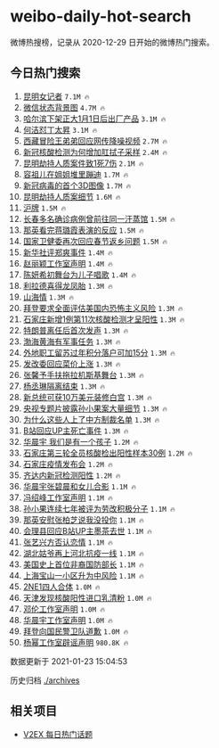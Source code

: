 # weibo-daily-hot-search

微博热搜榜，记录从 2020-12-29 日开始的微博热门搜索。

## 今日热门搜索

<!-- BEGIN -->

1. [昆明女记者](https://s.weibo.com/weibo?q=%23%E6%98%86%E6%98%8E%E5%A5%B3%E8%AE%B0%E8%80%85%23&Refer=top) `7.1M 🔥`
1. [微信状态背景图](https://s.weibo.com/weibo?q=%E5%BE%AE%E4%BF%A1%E7%8A%B6%E6%80%81%E8%83%8C%E6%99%AF%E5%9B%BE&Refer=top) `4.7M 🔥`
1. [哈尔滨下架正大1月1日后出厂产品](https://s.weibo.com/weibo?q=%23%E5%93%88%E5%B0%94%E6%BB%A8%E4%B8%8B%E6%9E%B6%E6%AD%A3%E5%A4%A71%E6%9C%881%E6%97%A5%E5%90%8E%E5%87%BA%E5%8E%82%E4%BA%A7%E5%93%81%23&Refer=top) `3.1M 🔥`
1. [何洁怼丁太昇](https://s.weibo.com/weibo?q=%E4%BD%95%E6%B4%81%E6%80%BC%E4%B8%81%E5%A4%AA%E6%98%87&Refer=top) `3.1M 🔥`
1. [西藏冒险王弟弟回应网传降噪视频](https://s.weibo.com/weibo?q=%23%E8%A5%BF%E8%97%8F%E5%86%92%E9%99%A9%E7%8E%8B%E5%BC%9F%E5%BC%9F%E5%9B%9E%E5%BA%94%E7%BD%91%E4%BC%A0%E9%99%8D%E5%99%AA%E8%A7%86%E9%A2%91%23&Refer=top) `2.7M 🔥`
1. [新冠核酸检测为何增加肛拭子采样](https://s.weibo.com/weibo?q=%23%E6%96%B0%E5%86%A0%E6%A0%B8%E9%85%B8%E6%A3%80%E6%B5%8B%E4%B8%BA%E4%BD%95%E5%A2%9E%E5%8A%A0%E8%82%9B%E6%8B%AD%E5%AD%90%E9%87%87%E6%A0%B7%23&Refer=top) `2.4M 🔥`
1. [昆明劫持人质案件致1死7伤](https://s.weibo.com/weibo?q=%23%E6%98%86%E6%98%8E%E5%8A%AB%E6%8C%81%E4%BA%BA%E8%B4%A8%E6%A1%88%E4%BB%B6%E8%87%B41%E6%AD%BB7%E4%BC%A4%23&Refer=top) `2.1M 🔥`
1. [容祖儿在姐姐堆里蹦迪](https://s.weibo.com/weibo?q=%E5%AE%B9%E7%A5%96%E5%84%BF%E5%9C%A8%E5%A7%90%E5%A7%90%E5%A0%86%E9%87%8C%E8%B9%A6%E8%BF%AA&Refer=top) `1.7M 🔥`
1. [新冠病毒的首个3D图像](https://s.weibo.com/weibo?q=%E6%96%B0%E5%86%A0%E7%97%85%E6%AF%92%E7%9A%84%E9%A6%96%E4%B8%AA3D%E5%9B%BE%E5%83%8F&Refer=top) `1.7M 🔥`
1. [昆明劫持人质案细节](https://s.weibo.com/weibo?q=%E6%98%86%E6%98%8E%E5%8A%AB%E6%8C%81%E4%BA%BA%E8%B4%A8%E6%A1%88%E7%BB%86%E8%8A%82&Refer=top) `1.6M 🔥`
1. [沪牌](https://s.weibo.com/weibo?q=%E6%B2%AA%E7%89%8C&Refer=top) `1.5M 🔥`
1. [长春多名确诊病例曾前往同一汗蒸馆](https://s.weibo.com/weibo?q=%23%E9%95%BF%E6%98%A5%E5%A4%9A%E5%90%8D%E7%A1%AE%E8%AF%8A%E7%97%85%E4%BE%8B%E6%9B%BE%E5%89%8D%E5%BE%80%E5%90%8C%E4%B8%80%E6%B1%97%E8%92%B8%E9%A6%86%23&Refer=top) `1.5M 🔥`
1. [那英看完蒋璐霞表演的反应](https://s.weibo.com/weibo?q=%23%E9%82%A3%E8%8B%B1%E7%9C%8B%E5%AE%8C%E8%92%8B%E7%92%90%E9%9C%9E%E8%A1%A8%E6%BC%94%E7%9A%84%E5%8F%8D%E5%BA%94%23&Refer=top) `1.5M 🔥`
1. [国家卫健委再次回应春节返乡问题](https://s.weibo.com/weibo?q=%23%E5%9B%BD%E5%AE%B6%E5%8D%AB%E5%81%A5%E5%A7%94%E5%86%8D%E6%AC%A1%E5%9B%9E%E5%BA%94%E6%98%A5%E8%8A%82%E8%BF%94%E4%B9%A1%E9%97%AE%E9%A2%98%23&Refer=top) `1.5M 🔥`
1. [新华社评郑爽事件](https://s.weibo.com/weibo?q=%23%E6%96%B0%E5%8D%8E%E7%A4%BE%E8%AF%84%E9%83%91%E7%88%BD%E4%BA%8B%E4%BB%B6%23&Refer=top) `1.4M 🔥`
1. [赵丽颖工作室声明](https://s.weibo.com/weibo?q=%23%E8%B5%B5%E4%B8%BD%E9%A2%96%E5%B7%A5%E4%BD%9C%E5%AE%A4%E5%A3%B0%E6%98%8E%23&Refer=top) `1.4M 🔥`
1. [陈妍希初舞台为儿子唱歌](https://s.weibo.com/weibo?q=%23%E9%99%88%E5%A6%8D%E5%B8%8C%E5%88%9D%E8%88%9E%E5%8F%B0%E4%B8%BA%E5%84%BF%E5%AD%90%E5%94%B1%E6%AD%8C%23&Refer=top) `1.4M 🔥`
1. [利拉德喜得龙凤胎](https://s.weibo.com/weibo?q=%E5%88%A9%E6%8B%89%E5%BE%B7%E5%96%9C%E5%BE%97%E9%BE%99%E5%87%A4%E8%83%8E&Refer=top) `1.3M 🔥`
1. [山海情](https://s.weibo.com/weibo?q=%E5%B1%B1%E6%B5%B7%E6%83%85&Refer=top) `1.3M 🔥`
1. [拜登要求全面评估美国内恐怖主义风险](https://s.weibo.com/weibo?q=%23%E6%8B%9C%E7%99%BB%E8%A6%81%E6%B1%82%E5%85%A8%E9%9D%A2%E8%AF%84%E4%BC%B0%E7%BE%8E%E5%9B%BD%E5%86%85%E6%81%90%E6%80%96%E4%B8%BB%E4%B9%89%E9%A3%8E%E9%99%A9%23&Refer=top) `1.3M 🔥`
1. [石家庄新增1例第11次核酸检测才呈阳性](https://s.weibo.com/weibo?q=%23%E7%9F%B3%E5%AE%B6%E5%BA%84%E6%96%B0%E5%A2%9E1%E4%BE%8B%E7%AC%AC11%E6%AC%A1%E6%A0%B8%E9%85%B8%E6%A3%80%E6%B5%8B%E6%89%8D%E5%91%88%E9%98%B3%E6%80%A7%23&Refer=top) `1.3M 🔥`
1. [特朗普离任后首次发声](https://s.weibo.com/weibo?q=%23%E7%89%B9%E6%9C%97%E6%99%AE%E7%A6%BB%E4%BB%BB%E5%90%8E%E9%A6%96%E6%AC%A1%E5%8F%91%E5%A3%B0%23&Refer=top) `1.3M 🔥`
1. [渤海黄海有军事任务](https://s.weibo.com/weibo?q=%E6%B8%A4%E6%B5%B7%E9%BB%84%E6%B5%B7%E6%9C%89%E5%86%9B%E4%BA%8B%E4%BB%BB%E5%8A%A1&Refer=top) `1.3M 🔥`
1. [外地职工留苏过年积分落户可加15分](https://s.weibo.com/weibo?q=%23%E5%A4%96%E5%9C%B0%E8%81%8C%E5%B7%A5%E7%95%99%E8%8B%8F%E8%BF%87%E5%B9%B4%E7%A7%AF%E5%88%86%E8%90%BD%E6%88%B7%E5%8F%AF%E5%8A%A015%E5%88%86%23&Refer=top) `1.3M 🔥`
1. [发改委回应菜价上涨](https://s.weibo.com/weibo?q=%23%E5%8F%91%E6%94%B9%E5%A7%94%E5%9B%9E%E5%BA%94%E8%8F%9C%E4%BB%B7%E4%B8%8A%E6%B6%A8%23&Refer=top) `1.3M 🔥`
1. [张馨予手扶拖拉机斯基舞台](https://s.weibo.com/weibo?q=%23%E5%BC%A0%E9%A6%A8%E4%BA%88%E6%89%8B%E6%89%B6%E6%8B%96%E6%8B%89%E6%9C%BA%E6%96%AF%E5%9F%BA%E8%88%9E%E5%8F%B0%23&Refer=top) `1.3M 🔥`
1. [杨丞琳隔离结束](https://s.weibo.com/weibo?q=%E6%9D%A8%E4%B8%9E%E7%90%B3%E9%9A%94%E7%A6%BB%E7%BB%93%E6%9D%9F&Refer=top) `1.3M 🔥`
1. [新总统可获10万美元装修白宫](https://s.weibo.com/weibo?q=%23%E6%96%B0%E6%80%BB%E7%BB%9F%E5%8F%AF%E8%8E%B710%E4%B8%87%E7%BE%8E%E5%85%83%E8%A3%85%E4%BF%AE%E7%99%BD%E5%AE%AB%23&Refer=top) `1.3M 🔥`
1. [央视专题片披露孙小果案大量细节](https://s.weibo.com/weibo?q=%23%E5%A4%AE%E8%A7%86%E4%B8%93%E9%A2%98%E7%89%87%E6%8A%AB%E9%9C%B2%E5%AD%99%E5%B0%8F%E6%9E%9C%E6%A1%88%E5%A4%A7%E9%87%8F%E7%BB%86%E8%8A%82%23&Refer=top) `1.3M 🔥`
1. [为什么这些人上了中方制裁名单](https://s.weibo.com/weibo?q=%23%E4%B8%BA%E4%BB%80%E4%B9%88%E8%BF%99%E4%BA%9B%E4%BA%BA%E4%B8%8A%E4%BA%86%E4%B8%AD%E6%96%B9%E5%88%B6%E8%A3%81%E5%90%8D%E5%8D%95%23&Refer=top) `1.3M 🔥`
1. [B站回应UP主死亡事件](https://s.weibo.com/weibo?q=%23B%E7%AB%99%E5%9B%9E%E5%BA%94UP%E4%B8%BB%E6%AD%BB%E4%BA%A1%E4%BA%8B%E4%BB%B6%23&Refer=top) `1.3M 🔥`
1. [华晨宇 我们是有一个孩子](https://s.weibo.com/weibo?q=%E5%8D%8E%E6%99%A8%E5%AE%87%20%E6%88%91%E4%BB%AC%E6%98%AF%E6%9C%89%E4%B8%80%E4%B8%AA%E5%AD%A9%E5%AD%90&Refer=top) `1.2M 🔥`
1. [石家庄第三轮全员核酸检出阳性样本30例](https://s.weibo.com/weibo?q=%23%E7%9F%B3%E5%AE%B6%E5%BA%84%E7%AC%AC%E4%B8%89%E8%BD%AE%E5%85%A8%E5%91%98%E6%A0%B8%E9%85%B8%E6%A3%80%E5%87%BA%E9%98%B3%E6%80%A7%E6%A0%B7%E6%9C%AC30%E4%BE%8B%23&Refer=top) `1.2M 🔥`
1. [石家庄疫情发布会](https://s.weibo.com/weibo?q=%23%E7%9F%B3%E5%AE%B6%E5%BA%84%E7%96%AB%E6%83%85%E5%8F%91%E5%B8%83%E4%BC%9A%23&Refer=top) `1.2M 🔥`
1. [齐达内新冠检测阳性](https://s.weibo.com/weibo?q=%E9%BD%90%E8%BE%BE%E5%86%85%E6%96%B0%E5%86%A0%E6%A3%80%E6%B5%8B%E9%98%B3%E6%80%A7&Refer=top) `1.2M 🔥`
1. [华晨宇张碧晨和女儿合影](https://s.weibo.com/weibo?q=%23%E5%8D%8E%E6%99%A8%E5%AE%87%E5%BC%A0%E7%A2%A7%E6%99%A8%E5%92%8C%E5%A5%B3%E5%84%BF%E5%90%88%E5%BD%B1%23&Refer=top) `1.1M 🔥`
1. [冯绍峰工作室声明](https://s.weibo.com/weibo?q=%E5%86%AF%E7%BB%8D%E5%B3%B0%E5%B7%A5%E4%BD%9C%E5%AE%A4%E5%A3%B0%E6%98%8E&Refer=top) `1.1M 🔥`
1. [孙小果连续七年被评为劳改积极分子](https://s.weibo.com/weibo?q=%23%E5%AD%99%E5%B0%8F%E6%9E%9C%E8%BF%9E%E7%BB%AD%E4%B8%83%E5%B9%B4%E8%A2%AB%E8%AF%84%E4%B8%BA%E5%8A%B3%E6%94%B9%E7%A7%AF%E6%9E%81%E5%88%86%E5%AD%90%23&Refer=top) `1.1M 🔥`
1. [那英安慰张柏芝说我没投你](https://s.weibo.com/weibo?q=%23%E9%82%A3%E8%8B%B1%E5%AE%89%E6%85%B0%E5%BC%A0%E6%9F%8F%E8%8A%9D%E8%AF%B4%E6%88%91%E6%B2%A1%E6%8A%95%E4%BD%A0%23&Refer=top) `1.1M 🔥`
1. [会理县回应B站UP主墨茶去世](https://s.weibo.com/weibo?q=%23%E4%BC%9A%E7%90%86%E5%8E%BF%E5%9B%9E%E5%BA%94B%E7%AB%99UP%E4%B8%BB%E5%A2%A8%E8%8C%B6%E5%8E%BB%E4%B8%96%23&Refer=top) `1.1M 🔥`
1. [张艺兴方否认恋情](https://s.weibo.com/weibo?q=%23%E5%BC%A0%E8%89%BA%E5%85%B4%E6%96%B9%E5%90%A6%E8%AE%A4%E6%81%8B%E6%83%85%23&Refer=top) `1.1M 🔥`
1. [湖北姑爷再上河北抗疫一线](https://s.weibo.com/weibo?q=%E6%B9%96%E5%8C%97%E5%A7%91%E7%88%B7%E5%86%8D%E4%B8%8A%E6%B2%B3%E5%8C%97%E6%8A%97%E7%96%AB%E4%B8%80%E7%BA%BF&Refer=top) `1.1M 🔥`
1. [美国史上首位非裔国防部长](https://s.weibo.com/weibo?q=%E7%BE%8E%E5%9B%BD%E5%8F%B2%E4%B8%8A%E9%A6%96%E4%BD%8D%E9%9D%9E%E8%A3%94%E5%9B%BD%E9%98%B2%E9%83%A8%E9%95%BF&Refer=top) `1.1M 🔥`
1. [上海宝山一小区升为中风险](https://s.weibo.com/weibo?q=%23%E4%B8%8A%E6%B5%B7%E5%AE%9D%E5%B1%B1%E4%B8%80%E5%B0%8F%E5%8C%BA%E5%8D%87%E4%B8%BA%E4%B8%AD%E9%A3%8E%E9%99%A9%23&Refer=top) `1.1M 🔥`
1. [2NE1四人合体](https://s.weibo.com/weibo?q=%232NE1%E5%9B%9B%E4%BA%BA%E5%90%88%E4%BD%93%23&Refer=top) `1.0M 🔥`
1. [天津发现核酸阳性进口乳清粉](https://s.weibo.com/weibo?q=%E5%A4%A9%E6%B4%A5%E5%8F%91%E7%8E%B0%E6%A0%B8%E9%85%B8%E9%98%B3%E6%80%A7%E8%BF%9B%E5%8F%A3%E4%B9%B3%E6%B8%85%E7%B2%89&Refer=top) `1.0M 🔥`
1. [邓伦工作室声明](https://s.weibo.com/weibo?q=%23%E9%82%93%E4%BC%A6%E5%B7%A5%E4%BD%9C%E5%AE%A4%E5%A3%B0%E6%98%8E%23&Refer=top) `1.0M 🔥`
1. [华晨宇工作室声明](https://s.weibo.com/weibo?q=%23%E5%8D%8E%E6%99%A8%E5%AE%87%E5%B7%A5%E4%BD%9C%E5%AE%A4%E5%A3%B0%E6%98%8E%23&Refer=top) `1.0M 🔥`
1. [拜登向国民警卫队道歉](https://s.weibo.com/weibo?q=%E6%8B%9C%E7%99%BB%E5%90%91%E5%9B%BD%E6%B0%91%E8%AD%A6%E5%8D%AB%E9%98%9F%E9%81%93%E6%AD%89&Refer=top) `1.0M 🔥`
1. [杨幂工作室辟谣声明](https://s.weibo.com/weibo?q=%23%E6%9D%A8%E5%B9%82%E5%B7%A5%E4%BD%9C%E5%AE%A4%E8%BE%9F%E8%B0%A3%E5%A3%B0%E6%98%8E%23&Refer=top) `980.8K 🔥`

数据更新于 2021-01-23 15:04:53

<!-- END -->

历史归档 [./archives](./archives)

## 相关项目

- [V2EX 每日热门话题](https://github.com/realLeonardo/v2ex-daily-hot-topic)
